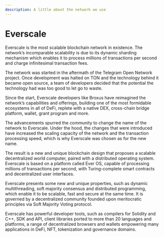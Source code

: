 ```yaml
---
description: A little about the network we use
---
```


# Everscale

Everscale is the most scalable blockchain network in existence. The network’s incomparable scalability is due to its dynamic sharding mechanism which enables it to process millions of transactions per second and charge infinitesimal transaction fees.&#x20;

The network was started in the aftermath of the Telegram Open Network project. Once development was halted on TON and the technology behind it became open source, a team of developers decided that the potential the technology had was too good to let go to waste.&#x20;

Since the start, Everscale developers like Broxus have reimagined the network’s capabilities and offerings, building one of the most formidable ecosystems in all of DeFi, replete with a native DEX, cross-chain bridge platform, wallet, grant program and more.&#x20;

The advancements spurred the community to change the name of the network to Everscale. Under the hood, the changes that were introduced have increased the scaling capacity of the network and the transaction processing speed, which is why Everscale was chosen as for the new name.&#x20;

The result is a new and unique blockchain design that proposes a scalable decentralized world computer, paired with a distributed operating system. Everscale is based on a platform called Ever OS, capable of processing millions of transactions per second, with Turing-complete smart contracts and decentralized user interfaces.&#x20;

Everscale presents some new and unique properties, such as dynamic multithreading, soft majority consensus and distributed programming, which enable it to be scalable, fast and secure at the same time. It is governed by a decentralized community founded upon meritocratic principles via Soft Majority Voting protocol.

Everscale has powerful developer tools, such as compilers for Solidity and C++, SDK and API, client libraries ported to more than 20 languages and platforms, a range of decentralized browsers and wallets empowering many applications in DeFi, NFT, tokenization and governance domains.
